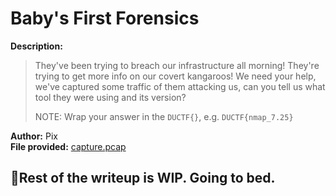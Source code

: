 # Baby's First Forensics
**Description:**
>They've been trying to breach our infrastructure all morning! They're trying to get more info on our covert kangaroos! We need your help, we've captured some traffic of them attacking us, can you tell us what tool they were using and its version?   
>   
>NOTE: Wrap your answer in the ```DUCTF{}```, e.g. ```DUCTF{nmap_7.25}```
    
**Author:** Pix   
**File provided:** [capture.pcap](capture.pcap)


## 🚧Rest of the writeup is WIP. Going to bed.

